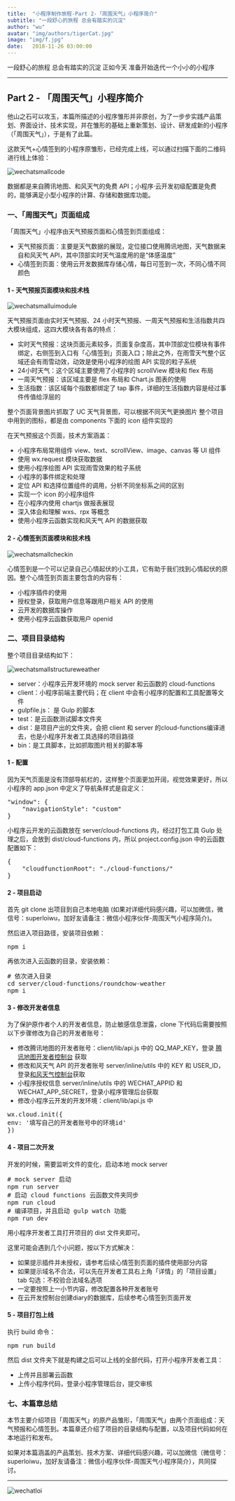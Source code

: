 ```yaml
---
title:  "小程序制作旅程-Part 2-「周围天气」小程序简介"
subtitle: "一段舒心的旅程 总会有踏实的沉淀"
author: "wu"
avatar: "img/authors/tigerCat.jpg"
image: "img/f.jpg"
date:   2018-11-26 03:00:00
---
```


一段舒心的旅程 总会有踏实的沉淀 正如今天 准备开始迭代一个小小的小程序

----- ----- ----- -----

## Part 2 - 「周围天气」小程序简介

他山之石可以攻玉，本篇所描述的小程序雏形并非原创，为了一步步实践产品策划、界面设计、技术实现，并在雏形的基础上重新策划、设计、研发成新的小程序（「周围天气」），于是有了此篇。

这款天气+心情签到的小程序原雏形，已经完成上线，可以通过扫描下面的二维码进行线上体验：

<div class="scale"><img src="img/resources/wechatsmall/wechatsmallcode.png"  alt="wechatsmallcode" /></div>

数据都是来自腾讯地图、和风天气的免费 API；小程序·云开发初级配置是免费的，能够满足小型小程序的计算、存储和数据库功能。

### 一、「周围天气」页面组成

「周围天气」小程序由天气预报页面和心情签到页面组成：

- 天气预报页面：主要是天气数据的展现，定位接口使用腾讯地图，天气数据来自和风天气 API，其中顶部实时天气温度用的是“体感温度”
- 心情签到页面：使用云开发数据库存储心情，每日可签到一次，不同心情不同颜色

#### 1 - 天气预报页面模块和技术栈

<div class="scale"><img src="img/resources/wechatsmall/wechatsmalluimodule.png"  alt="wechatsmalluimodule" /></div>

天气预报页面由实时天气预报、24 小时天气预报、一周天气预报和生活指数共四大模块组成，这四大模块各有各的特点：

- 实时天气预报：这块页面元素较多，页面复杂度高，其中顶部定位模块有事件绑定，右侧签到入口有「心情签到」页面入口；除此之外，在雨雪天气整个区域还会有雨雪动效，动效是使用小程序的绘图 API 实现的粒子系统
- 24小时天气：这个区域主要使用了小程序的 scrollView 模块和 flex 布局
- 一周天气预报：该区域主要是 flex 布局和 Chart.js 图表的使用
- 生活指数：该区域每个指数都绑定了 tap 事件，详细的生活指数内容是经过事件传值给浮层的

整个页面背景图片抓取了 UC 天气背景图，可以根据不同天气更换图片
整个项目中用到的图标，都是由 components 下面的 icon 组件实现的

在天气预报这个页面，技术方案涵盖：

- 小程序布局常用组件 view、text、scrollView、image、canvas 等 UI 组件
- 使用 wx.request 模块获取数据
- 使用小程序绘图 API 实现雨雪效果的粒子系统
- 小程序的事件绑定和处理
- 定位 API 和选择位置组件的调用，分析不同坐标系之间的区别
- 实现一个 icon 的小程序组件
- 在小程序内使用 chartjs 做报表展现
- 深入体会和理解 wxs、rpx 等概念
- 使用小程序云函数实现和风天气 API 的数据获取

#### 2 - 心情签到页面模块和技术栈

<div class="scale"><img src="img/resources/wechatsmall/wechatsmallcheckin.png"  alt="wechatsmallcheckin" /></div>

心情签到是一个可以记录自己心情起伏的小工具，它有助于我们找到心情起伏的原因。整个心情签到页面主要包含的内容有：

- 小程序插件的使用
- 授权登录，获取用户信息等跟用户相关 API 的使用
- 云开发的数据库操作
- 使用小程序云函数获取用户 openid

### 二、项目目录结构

整个项目目录结构如下：

<div class="scale"><img src="img/resources/wechatsmall/wechatsmallstructureweather.png"  alt="wechatsmallstructureweather" /></div>

- server：小程序云开发环境的 mock server 和云函数的 cloud-functions
- client：小程序前端主要代码；在 client 中会有小程序的配置和工具配置等文件
- gulpfile.js： 是 Gulp 的脚本
- test：是云函数测试脚本文件夹
- dist：是项目产出的文件夹，会把 client 和 server 的cloud-functions编译进去，也是小程序开发者工具选择的项目路径
- bin：是工具脚本，比如抓取图片相关的脚本等

#### 1 - 配置

因为天气页面是没有顶部导航栏的，这样整个页面更加开阔，视觉效果更好，所以小程序的 app.json 中定义了导航条样式是自定义：

<pre>
"window": {
    "navigationStyle": "custom"
}
</pre>

小程序云开发的云函数放在 server/cloud-functions 内，经过打包工具 Gulp 处理之后，会放到 dist/cloud-functions 内，所以 project.config.json 中的云函数配置如下：

<pre>
{
    "cloudfunctionRoot": "./cloud-functions/"
}
</pre>

#### 2 - 项目启动

首先 git clone 出项目到自己本地电脑 (如果对详细代码感兴趣，可以加微信，微信号：superloiwu，加好友请备注：微信小程序伙伴-周围天气小程序简介)。

然后进入项目路径，安装项目依赖：

<pre>
npm i
</pre>

再依次进入云函数的目录，安装依赖：

<pre>
# 依次进入目录
cd server/cloud-functions/roundchow-weather
npm i
</pre>

#### 3 - 修改开发者信息

为了保护原作者个人的开发者信息，防止敏感信息泄露，clone 下代码后需要按照以下步骤修改为自己的开发者账号：

- 修改腾讯地图的开发者账号：client/lib/api.js 中的 QQ_MAP_KEY，登录 <a target="_blank" href="https://lbs.qq.com/console/user_info.html">腾讯地图开发者控制台</a> 获取
- 修改和风天气 API 的开发者账号 server/inline/utils 中的 KEY 和 USER_ID，登录<a target="_blank" href="https://console.heweather.com/">和风天气控制台</a>获取
- 小程序授权信息 server/inline/utils 中的 WECHAT_APPID 和 WECHAT_APP_SECRET，登录小程序管理后台获取
- 修改小程序云开发的开发环境：client/lib/api.js 中

<pre>
wx.cloud.init({
env: '填写自己的开发者账号中的环境id'
})
</pre>

#### 4 - 项目二次开发

开发的时候，需要监听文件的变化，启动本地 mock server

<pre>
# mock server 启动
npm run server
# 启动 cloud functions 云函数文件夹同步
npm run cloud
# 编译项目，并且启动 gulp watch 功能
npm run dev
</pre>

用小程序开发者工具打开项目的 dist 文件夹即可。

这里可能会遇到几个小问题，按以下方式解决：

- 如果提示插件并未授权，请参考后续心情签到页面的插件使用部分内容
- 如果提示域名不合法，可以先在开发者工具右上角「详情」的「项目设置」tab 勾选：不校验合法域名选项
- 一定要按照上一小节内容，修改配置各种开发者账号
- 在云开发控制台创建diary的数据库，后续参考心情签到页面开发

#### 5 - 项目打包上线

执行 build 命令：

<pre>
npm run build
</pre>

然后 dist 文件夹下就是构建之后可以上线的全部代码，打开小程序开发者工具：

- 上传并且部署云函数
- 上传小程序代码，登录小程序管理后台，提交审核

### 七、本篇章总结

本节主要介绍项目「周围天气」的原产品雏形，「周围天气」由两个页面组成：天气预报和心情签到。本篇章还介绍了项目的目录结构与配置，以及项目代码如何在本地运行和发布。

如果对本篇涵盖的产品策划、技术方案、详细代码感兴趣，可以加微信（微信号：superloiwu，加好友请备注：微信小程序伙伴-周围天气小程序简介），共同探讨。

----- ----- ----- -----

<div class="scale"><img src="img/authors/wechatloi.jpg"  alt="wechatloi" /></div>



